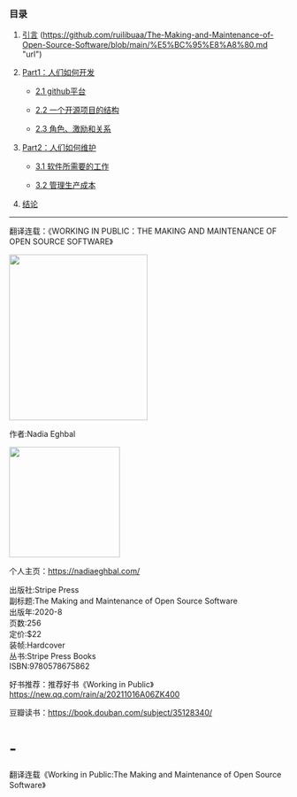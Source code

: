 ### 目录

1. [引言](#1) (https://github.com/ruilibuaa/The-Making-and-Maintenance-of-Open-Source-Software/blob/main/%E5%BC%95%E8%A8%80.md "url")

2. [Part1：人们如何开发](#2)

   * [2.1 github平台](#5)
   
   * [2.2 一个开源项目的结构](#6)
   
   * [2.3 角色、激励和关系](#7)
   
3. [Part2：人们如何维护](#3)

   * [3.1 软件所需要的工作](#8)
   
   * [3.2 管理生产成本](#9)

4. [结论](#4)


------------------------------

翻译连载：《WORKING IN PUBLIC：THE MAKING AND MAINTENANCE OF OPEN SOURCE SOFTWARE》   

<img src="https://github.com/ruilibuaa/The-Making-and-Maintenance-of-Open-Source-Software/blob/main/the%20cover.jpg" height="300" width="250" />


作者:Nadia Eghbal     

<img src="https://github.com/ruilibuaa/The-Making-and-Maintenance-of-Open-Source-Software/blob/main/author.png" width="200" height="200" />

个人主页：https://nadiaeghbal.com/  

出版社:Stripe Press     
副标题:The Making and Maintenance of Open Source Software      
出版年:2020-8    
页数:256   
定价:$22    
装帧:Hardcover    
丛书:Stripe Press Books    
ISBN:9780578675862     

好书推荐：推荐好书《Working in Public》https://new.qq.com/rain/a/20211016A06ZK400

豆瓣读书：https://book.douban.com/subject/35128340/


# -
翻译连载《Working in Public:The Making and Maintenance of Open Source Software》
